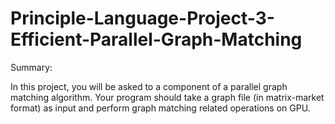 # Principle-Language-Project-3-Efficient-Parallel-Graph-Matching

Summary:

In this project, you will be asked to a component of a parallel graph matching algorithm. Your program should take a graph file (in matrix-market format) as input and perform graph matching related operations on GPU.

